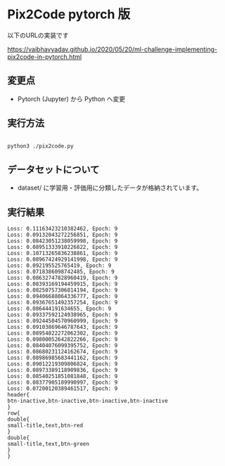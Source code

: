 # Pix2Code pytorch 版

以下のURLの実装です

https://vaibhavyadav.github.io/2020/05/20/ml-challenge-implementing-pix2code-in-pytorch.html

## 変更点

- Pytorch (Jupyter) から Python へ変更


## 実行方法

```bash

python3 ./pix2code.py

```

## データセットについて

- dataset/ に学習用・評価用に分類したデータが格納されています。

## 実行結果

```
Loss: 0.11163423210382462, Epoch: 9
Loss: 0.09132043272256851, Epoch: 9
Loss: 0.08423051238059998, Epoch: 9
Loss: 0.08951333910226822, Epoch: 9
Loss: 0.10713265836238861, Epoch: 9
Loss: 0.08967424929141998, Epoch: 9
Loss: 0.092195525765419, Epoch: 9
Loss: 0.0718386098742485, Epoch: 9
Loss: 0.08632747828960419, Epoch: 9
Loss: 0.08393169194459915, Epoch: 9
Loss: 0.08250757306814194, Epoch: 9
Loss: 0.09406688064336777, Epoch: 9
Loss: 0.09367651492357254, Epoch: 9
Loss: 0.086444191634655, Epoch: 9
Loss: 0.09337592124938965, Epoch: 9
Loss: 0.09244504570960999, Epoch: 9
Loss: 0.09103869646787643, Epoch: 9
Loss: 0.08954822272062302, Epoch: 9
Loss: 0.09800052642822266, Epoch: 9
Loss: 0.08404076099395752, Epoch: 9
Loss: 0.08680231124162674, Epoch: 9
Loss: 0.08986985683441162, Epoch: 9
Loss: 0.09012219309806824, Epoch: 9
Loss: 0.08973389118909836, Epoch: 9
Loss: 0.08540251851081848, Epoch: 9
Loss: 0.08377905189990997, Epoch: 9
Loss: 0.07200120389461517, Epoch: 9
header{
btn-inactive,btn-inactive,btn-inactive,btn-inactive
}
row{
double{
small-title,text,btn-red
}
double{
small-title,text,btn-green
}
}


```
